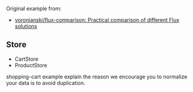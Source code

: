 Original example from:

- [voronianski/flux-comparison: Practical comparison of different Flux solutions](https://github.com/voronianski/flux-comparison "voronianski/flux-comparison: Practical comparison of different Flux solutions")

## Store

- CartStore
- ProductStore

shopping-cart example explain the reason we encourage you to normalize your data is to avoid duplication.